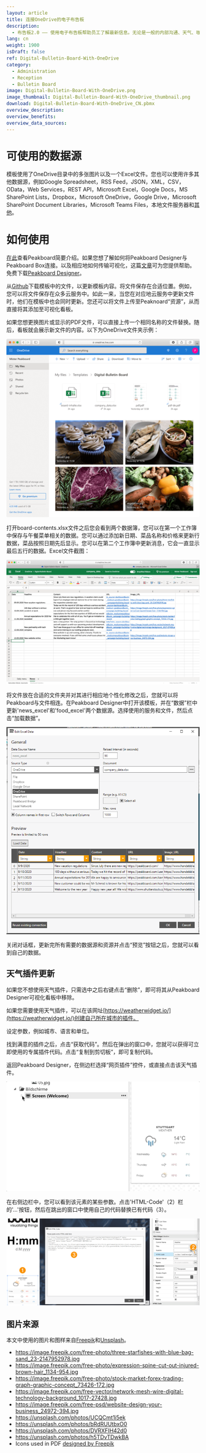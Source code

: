```yaml
---
layout: article
title: 连接OneDrive的电子布告板
description: 
  - 布告板2.0 —— 使用电子布告板帮助员工了解最新信息。无论是一般的内部沟通、天气、咖啡馆菜单、排班表、通知、备注或房间分配计划，您都可以非常灵活地选择媒体格式、文件和消息。所有的新闻、图片和PDF文件都可以通过一个OneDrive文件进行管理。电子信息板从此变得简单。
lang: cn
weight: 1900
isDraft: false
ref: Digital-Bulletin-Board-With-OneDrive
category:
  - Administration
  - Reception
  - Bulletin Board
image: Digital-Bulletin-Board-With-OneDrive.png
image_thumbnail: Digital-Bulletin-Board-With-OneDrive_thumbnail.png
download: Digital-Bulletin-Board-With-OneDrive_CN.pbmx
overview_description:
overview_benefits:
overview_data_sources:
---
```


# 可使用的数据源

模板使用了OneDrive目录中的多张图片以及一个Excel文件。您也可以使用许多其他数据源，例如Google Spreadsheet，RSS Feed，JSON，XML，CSV，OData，Web Services，REST API，Microsoft Excel，Google Docs，MS SharePoint Lists，Dropbox，Microsoft OneDrive，Google Drive，Microsoft SharePoint Document Libraries，Microsoft Teams Files，本地文件服务器和[其他](https://peakboard.com/en/data-connections/)。

# 如何使用

[在此](https://peakboard.rocks/get-started)查看Peakboard简要介绍。如果您想了解如何将Peakboard Designer与Peakboard Box连接。以及相应地如何传输可视化，这篇[文章](https://peakboard.rocks/connect)可为您提供帮助。免费下载[Peakboard Designer](https://peakboard.com/en/peakboard-designer/?utm_campaign=templates&utm_medium=description_link&utm_source=templates_overview)。

从[Github](https://github.com/Peakboard/peakboard-templates.github.io/tree/master/_templates/Digital-Bulletin-Board-With-OneDrive/data-files)下载模板中的文件，以更新模板内容。将文件保存在合适位置。例如，您可以将文件保存在众多云服务中。如此一来，当您在对应地云服务中更新文件时，他们在模板中也会同时更新。您还可以将文件上传至Peaknoard“资源”，从而直接将其添加至可视化看板。

如果您想更换图片或显示的PDF文件，可以直接上传一个相同名称的文件替换。随后，看板就会展示新文件的内容。以下为OneDrive文件夹示例：

![image_live](img/OneDrive-Data-Overview.png)

打开board-contents.xlsx文件之后您会看到两个数据簿，您可以在第一个工作簿中保存与午餐菜单相关的数据。您可以通过添加新日期、菜品名称和价格来更新行数据，菜品按照日期先后显示。您可以在第二个工作簿中更新消息，它会一直显示最后五行的数据。Excel文件截图：

![image_live](img/Excel-Data-Structure.png)

将文件放在合适的文件夹并对其进行相应地个性化修改之后，您就可以将Peakboard与文件相连。在Peakboard Designer中打开该模板，并在“数据”栏中更新'news_excel'和'food_excel'两个数据源。选择使用的服务和文件，然后点击“加载数据”。

![image_live](img/Excel-Data-Source-Selection.png)

关闭对话框，更新完所有需要的数据源和资源并点击“预览”按钮之后，您就可以看到自己的数据。

## 天气插件更新
如果您不想使用天气插件，只需选中之后右键点击“删除”，即可将其从Peakboard Designer可视化看板中移除。

如果您需要使用天气插件，可以在该网址[https://weatherwidget.io/](https://weatherwidget.io/)创建自己所在城市的插件。

设定参数，例如城市、语言和单位。

找到满意的插件之后，点击“获取代码”。然后在弹出的窗口中，您就可以获得可立即使用的专属插件代码。点击“复制到剪切板”，即可复制代码。

返回Peakboard Designer，在侧边栏选择“网页插件”控件，或直接点击该天气插件。

![image_live](img/select_weather_widget.gif)

在右侧边栏中，您可以看到该元素的某些参数。点击'HTML-Code'（2）栏的'...'按钮，然后在跳出的窗口中使用自己的代码替换已有代码（3）。

![image_live](img/web_widget_code.png)

## 图片来源

本文中使用的图片和图样来自[Freepik](http://freepik.com/)和[Unsplash](https://unsplash.com/)。

- https://image.freepik.com/free-photo/three-starfishes-with-blue-bag-sand_23-2147952978.jpg
- https://image.freepik.com/free-photo/expression-spine-cut-out-injured-brown-hair_1134-954.jpg
- https://image.freepik.com/free-photo/stock-market-forex-trading-graph-graphic-concept_73426-172.jpg
- https://image.freepik.com/free-vector/network-mesh-wire-digital-technology-background_1017-27428.jpg
- https://image.freepik.com/free-psd/website-design-your-business_24972-394.jpg
- https://unsplash.com/photos/UCQCmt1i5ek
- https://unsplash.com/photos/bRdRUUtbxO0
- https://unsplash.com/photos/DVRXFIH42d0
- https://unsplash.com/photos/h5TDvTDwkBA
- Icons used in PDF [designed by Freepik](http://freepik.com/)